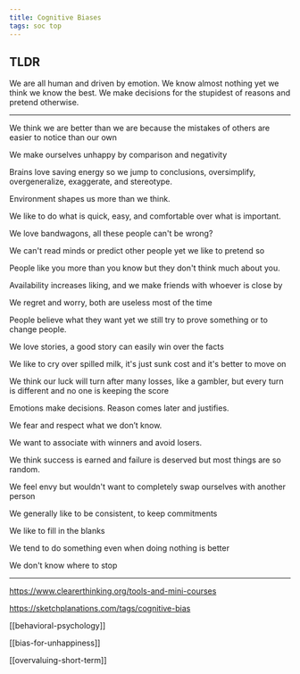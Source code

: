 ```yaml
---
title: Cognitive Biases
tags: soc top
---
```


## TLDR

We are all human and driven by emotion. We know almost nothing yet we think we know the best. We make decisions for the stupidest of reasons and pretend otherwise.

---

We think we are better than we are because the mistakes of others are easier to notice than our own

We make ourselves unhappy by comparison and negativity

Brains love saving energy so we jump to conclusions, oversimplify, overgeneralize, exaggerate, and stereotype. 

Environment shapes us more than we think.

We like to do what is quick, easy, and comfortable over what is important.

We love bandwagons, all these people can't be wrong?

We can't read minds or predict other people yet we like to pretend so

People like you more than you know but they don't think much about you.

Availability increases liking, and we make friends with whoever is close by

We regret and worry, both are useless most of the time

People believe what they want yet we still try to prove something or to change people. 

We love stories, a good story can easily win over the facts

We like to cry over spilled milk, it's just sunk cost and it's better to move on

We think our luck will turn after many losses, like a gambler, but every turn is different and no one is keeping the score

Emotions make decisions. Reason comes later and justifies.

We fear and respect what we don’t know.

We want to associate with winners and avoid losers.

We think success is earned and failure is deserved but most things are so random. 

We feel envy but wouldn't want to completely swap ourselves with another person

We generally like to be consistent, to keep commitments

We like to fill in the blanks 

We tend to do something even when doing nothing is better

We don't know where to stop

---

<https://www.clearerthinking.org/tools-and-mini-courses>

<https://sketchplanations.com/tags/cognitive-bias>

[[behavioral-psychology]]

[[bias-for-unhappiness]]

[[overvaluing-short-term]]
